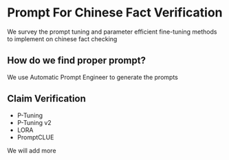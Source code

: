 # Prompt For Chinese Fact Verification
We survey the prompt tuning and parameter efficient fine-tuning methods to implement on chinese fact checking
## How do we find proper prompt?
We use Automatic Prompt Engineer to generate the prompts
## Claim Verification
* P-Tuning 
* P-Tuning v2
* LORA
* PromptCLUE

We will add more
